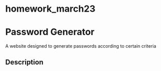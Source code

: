 # homework_march23

# Password Generator
A website designed to generate passwords according to certain criteria

## Description
